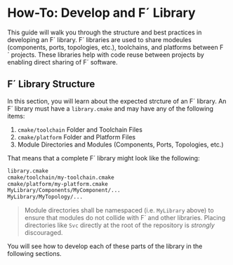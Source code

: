 # How-To: Develop and F´ Library

This guide will walk you through the structure and best practices in developing an F´ library.  F´ libraries are used to share modeules (components, ports, topologies, etc.), toolchains, and platforms between F´ projects.  These libraries help with code reuse between projects by enabling direct sharing of F´ software.

## F´ Library Structure

In this section, you will learn about the expected strcture of an F´ library. An F´ library must have a `library.cmake` and may have any of the following items:

1. `cmake/toolchain` Folder and Toolchain Files
2. `cmake/platform` Folder and Platform Files
3. Module Directories and Modules (Components, Ports, Topologies, etc.)

That means that a complete F´ library might look like the following:

```bash
library.cmake
cmake/toolchain/my-toolchain.cmake
cmake/platform/my-platform.cmake
MyLibrary/Components/MyComponent/...
MyLibrary/MyTopology/...
```

> Module directories shall be namespaced (i.e. `MyLibrary` above) to ensure that modules do not collide with F´ and other libraries. Placing directories like `Svc` directly at the root of the repository is *strongly* discouraged.

You will see how to develop each of these parts of the library in the following sections.

## 
